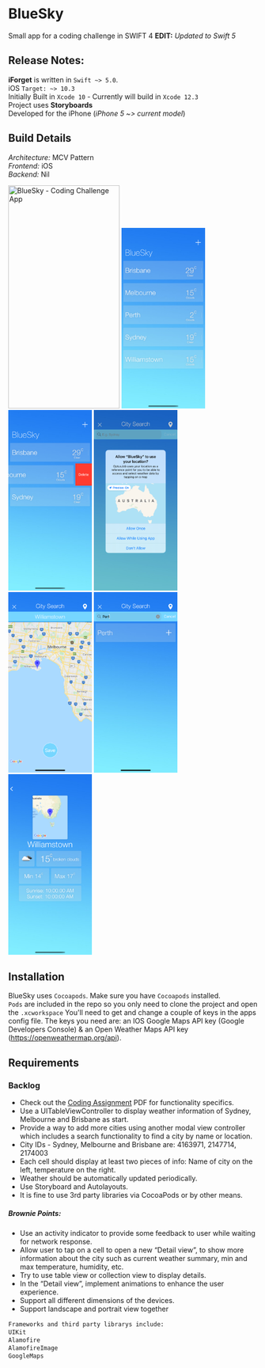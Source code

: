 # BlueSky
Small app for a coding challenge in SWIFT 4  **EDIT:** *Updated to Swift 5*

## Release Notes:
**iForget** is written in `Swift ~> 5.0`.<br>
iOS `Target: ~> 10.3` <br>
Initially Built in `Xcode 10` - Currently will build in `Xcode 12.3`<br> 
Project uses **Storyboards**<br>
Developed for the iPhone (*iPhone 5 ~> current model*)<br>

## Build Details 
*Architecture:* MCV Pattern<br>
*Frontend:* iOS<br>
*Backend:* Nil<br>

<p align="left">
    <img src="/repo/BlueSkyDemo.gif" width="225" height="451" title="BlueSky - Coding Challenge App">
    <img src="/repo/BlueSky_Image_10.png" width="169" height="365" title="BlueSky - Coding Challenge App">
    <img src="/repo/BlueSky_Image_3.png" width="169" height="365" title="BlueSky - Coding Challenge App">
    <img src="/repo/BlueSky_Image_6.png" width="169" height="365" title="BlueSky - Coding Challenge App">
    <img src="/repo/BlueSky_Image_9.png" width="169" height="365" title="BlueSky - Coding Challenge App">
    <img src="/repo/BlueSky_Image_7.png" width="169" height="365" title="BlueSky - Coding Challenge App">
    <img src="/repo/BlueSky_Image_11.png" width="169" height="365" title="BlueSky - Coding Challenge App">
</p>

## Installation 
BlueSky uses `Cocoapods`. Make sure you have `Cocoapods` installed.<br>
`Pods` are included in the repo so you only need to clone the project and open the `.xcworkspace` 
You'll need to get and change a couple of keys in the apps config file. The keys you need are: an IOS Google Maps API key (Google Developers Console) & an Open Weather Maps API key (https://openweathermap.org/api). 

## Requirements 
### Backlog
- Check out the [Coding Assignment](/Coding%20Assignment%20-%20v1.2.pdf) PDF for functionality specifics.
- Use a UITableViewController to display weather information of Sydney, Melbourne and Brisbane as start.
- Provide a way to add more cities using another modal view controller which includes a search functionality to find a city by name or location.
- City IDs - Sydney, Melbourne and Brisbane are: 4163971, 2147714, 2174003 
- Each cell should display at least two pieces of info: Name of city on the left, temperature on the right.
- Weather should be automatically updated periodically.
- Use Storyboard and Autolayouts.
- It is fine to use 3rd party libraries via CocoaPods or by other means.
##### Brownie Points:
- Use an activity indicator to provide some feedback to user while waiting for network response.
- Allow user to tap on a cell to open a new “Detail view”, to show more information about the city such as current weather summary, min and max temperature, humidity, etc.
- Try to use table view or collection view to display details.
- In the “Detail view”, implement animations to enhance the user experience.
- Support all different dimensions of the devices.
- Support landscape and portrait view together<br/>

```
Frameworks and third party librarys include:
UIKit
Alamofire
AlamofireImage
GoogleMaps
```
